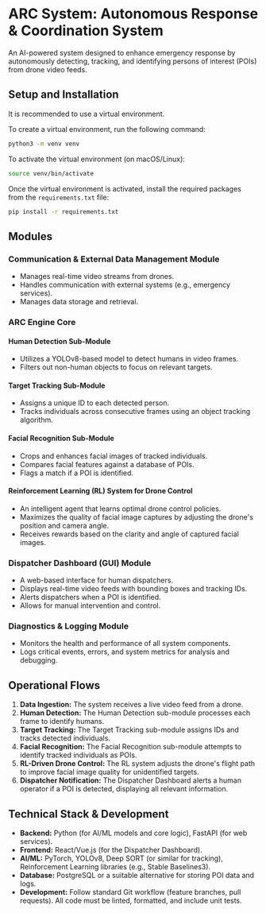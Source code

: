 # ARC System: Autonomous Response & Coordination System

An AI-powered system designed to enhance emergency response by autonomously detecting, tracking, and identifying persons of interest (POIs) from drone video feeds.

## Setup and Installation

It is recommended to use a virtual environment.

To create a virtual environment, run the following command:
```bash
python3 -m venv venv
```

To activate the virtual environment (on macOS/Linux):
```bash
source venv/bin/activate
```

Once the virtual environment is activated, install the required packages from the `requirements.txt` file:
```bash
pip install -r requirements.txt
```

## Modules

### Communication & External Data Management Module
*   Manages real-time video streams from drones.
*   Handles communication with external systems (e.g., emergency services).
*   Manages data storage and retrieval.

### ARC Engine Core

#### Human Detection Sub-Module
*   Utilizes a YOLOv8-based model to detect humans in video frames.
*   Filters out non-human objects to focus on relevant targets.

#### Target Tracking Sub-Module
*   Assigns a unique ID to each detected person.
*   Tracks individuals across consecutive frames using an object tracking algorithm.

#### Facial Recognition Sub-Module
*   Crops and enhances facial images of tracked individuals.
*   Compares facial features against a database of POIs.
*   Flags a match if a POI is identified.

#### Reinforcement Learning (RL) System for Drone Control
*   An intelligent agent that learns optimal drone control policies.
*   Maximizes the quality of facial image captures by adjusting the drone's position and camera angle.
*   Receives rewards based on the clarity and angle of captured facial images.

### Dispatcher Dashboard (GUI) Module
*   A web-based interface for human dispatchers.
*   Displays real-time video feeds with bounding boxes and tracking IDs.
*   Alerts dispatchers when a POI is identified.
*   Allows for manual intervention and control.

### Diagnostics & Logging Module
*   Monitors the health and performance of all system components.
*   Logs critical events, errors, and system metrics for analysis and debugging.

## Operational Flows

1.  **Data Ingestion:** The system receives a live video feed from a drone.
2.  **Human Detection:** The Human Detection sub-module processes each frame to identify humans.
3.  **Target Tracking:** The Target Tracking sub-module assigns IDs and tracks detected individuals.
4.  **Facial Recognition:** The Facial Recognition sub-module attempts to identify tracked individuals as POIs.
5.  **RL-Driven Drone Control:** The RL system adjusts the drone's flight path to improve facial image quality for unidentified targets.
6.  **Dispatcher Notification:** The Dispatcher Dashboard alerts a human operator if a POI is detected, displaying all relevant information.

## Technical Stack & Development

*   **Backend:** Python (for AI/ML models and core logic), FastAPI (for web services).
*   **Frontend:** React/Vue.js (for the Dispatcher Dashboard).
*   **AI/ML:** PyTorch, YOLOv8, Deep SORT (or similar for tracking), Reinforcement Learning libraries (e.g., Stable Baselines3).
*   **Database:** PostgreSQL or a suitable alternative for storing POI data and logs.
*   **Development:** Follow standard Git workflow (feature branches, pull requests). All code must be linted, formatted, and include unit tests.
